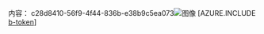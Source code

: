 内容： c28d8410-56f9-4f44-836b-e38b9c5ea073![图像](6c90c4df-9f29-479b-80b0-b4db72151bf4.png)
[AZURE.INCLUDE [b-token](669475c7-62aa-45d4-b0c1-e93669ef3b4e.md)]
